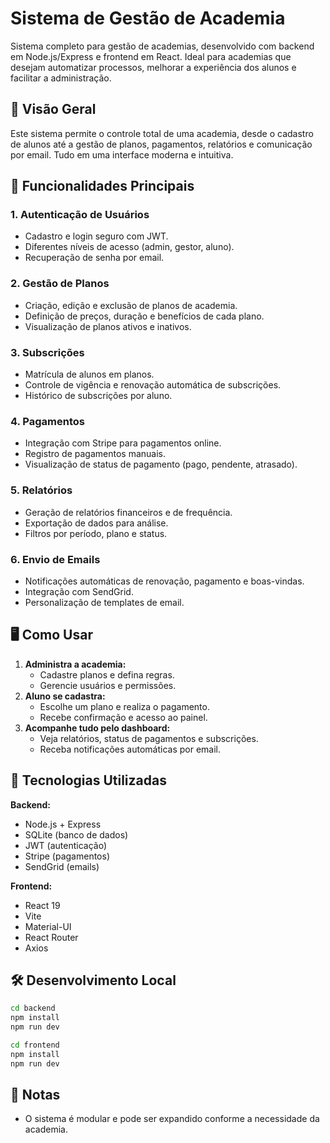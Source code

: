 # Sistema de Gestão de Academia

Sistema completo para gestão de academias, desenvolvido com backend em Node.js/Express e frontend em React. Ideal para academias que desejam automatizar processos, melhorar a experiência dos alunos e facilitar a administração.

## 🚩 Visão Geral

Este sistema permite o controle total de uma academia, desde o cadastro de alunos até a gestão de planos, pagamentos, relatórios e comunicação por email. Tudo em uma interface moderna e intuitiva.

## 🎯 Funcionalidades Principais

### 1. Autenticação de Usuários
- Cadastro e login seguro com JWT.
- Diferentes níveis de acesso (admin, gestor, aluno).
- Recuperação de senha por email.

### 2. Gestão de Planos
- Criação, edição e exclusão de planos de academia.
- Definição de preços, duração e benefícios de cada plano.
- Visualização de planos ativos e inativos.

### 3. Subscrições
- Matrícula de alunos em planos.
- Controle de vigência e renovação automática de subscrições.
- Histórico de subscrições por aluno.

### 4. Pagamentos
- Integração com Stripe para pagamentos online.
- Registro de pagamentos manuais.
- Visualização de status de pagamento (pago, pendente, atrasado).

### 5. Relatórios
- Geração de relatórios financeiros e de frequência.
- Exportação de dados para análise.
- Filtros por período, plano e status.

### 6. Envio de Emails
- Notificações automáticas de renovação, pagamento e boas-vindas.
- Integração com SendGrid.
- Personalização de templates de email.

## 🖥️ Como Usar

1. **Administra a academia:**
   - Cadastre planos e defina regras.
   - Gerencie usuários e permissões.
2. **Aluno se cadastra:**
   - Escolhe um plano e realiza o pagamento.
   - Recebe confirmação e acesso ao painel.
3. **Acompanhe tudo pelo dashboard:**
   - Veja relatórios, status de pagamentos e subscrições.
   - Receba notificações automáticas por email.

## 🔧 Tecnologias Utilizadas

**Backend:**
- Node.js + Express
- SQLite (banco de dados)
- JWT (autenticação)
- Stripe (pagamentos)
- SendGrid (emails)

**Frontend:**
- React 19
- Vite
- Material-UI
- React Router
- Axios

## 🛠️ Desenvolvimento Local

```bash
cd backend
npm install
npm run dev
```

```bash
cd frontend
npm install
npm run dev
```


## 📝 Notas
- O sistema é modular e pode ser expandido conforme a necessidade da academia.